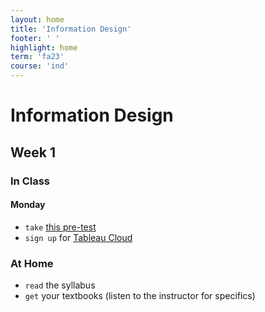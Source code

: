 ```yaml
---
layout: home
title: 'Information Design'
footer: ' '
highlight: home
term: 'fa23'
course: 'ind'
---
```


<h1 class="display-1">Information Design</h1>

## Week 1

### In Class
#### Monday
* `take` [this pre-test](https://forms.gle/9ZjP2fr4meA2b1K6A)
* `sign up` for [Tableau Cloud](https://www.tableau.com/trial/tableau-cloud)


### At Home
* `read` the syllabus
* `get` your textbooks (listen to the instructor for specifics)